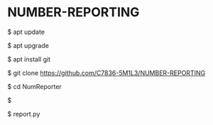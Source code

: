 # NUMBER-REPORTING


$ apt update

$ apt upgrade

$ apt install git

$ git clone https://github.com/C7836-5M1L3/NUMBER-REPORTING

$ cd NumReporter

$

$ report.py
